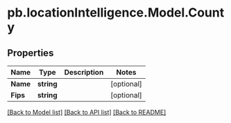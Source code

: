 # pb.locationIntelligence.Model.County
## Properties

Name | Type | Description | Notes
------------ | ------------- | ------------- | -------------
**Name** | **string** |  | [optional] 
**Fips** | **string** |  | [optional] 

[[Back to Model list]](../README.md#documentation-for-models) [[Back to API list]](../README.md#documentation-for-api-endpoints) [[Back to README]](../README.md)

